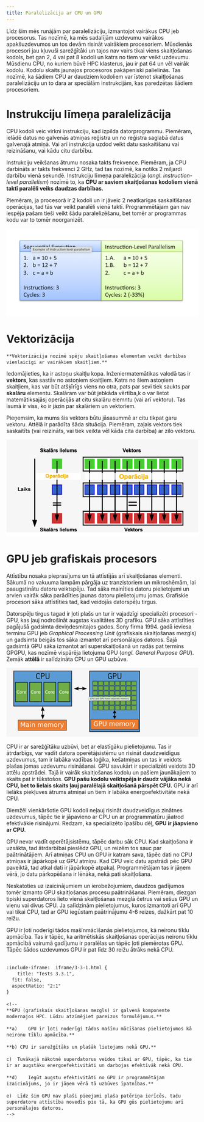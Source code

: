```yaml
---
title: Paralelizācija ar CPU un GPU
---
```


Līdz šim mēs runājām par paralelizāciju, izmantojot vairākus CPU jeb procesorus. Tas nozīmē, ka mēs sadalījām uzdevumu vairākos apakšuzdevumos un tos devām risināt vairākiem procesoriem. Mūsdienās procesori jau kļuvuši sarežģītāki un tajos nav vairs tikai viens skaitļošanas kodols, bet gan 2, 4 vai pat 8 kodoli un katrs no tiem var veikt uzdevumu. Mūsdienu CPU, no kuriem būvē HPC klasterus, jau ir pat 64 un vēl vairāk kodolu. Kodolu skaits jaunajos procesoros pakāpeniski palielinās. 
Tas nozīmē, ka šādiem CPU ar daudziem kodoliem var īstenot skaitļošanas paralelizāciju un to dara ar speciālām instrukcijām, kas paredzētas šādiem procesoriem.

# Instrukciju līmeņa paralelizācija

CPU kodoli veic virkni instrukciju, kad izpilda datorprogrammu. Piemēram, ielādē datus no galvenās atmiņas reģistra un no reģistra saglabā datus galvenajā atmiņā. Vai arī instrukcija uzdod veikt datu saskaitīšanu vai reizināšanu, vai kādu citu darbību.

Instrukciju veikšanas ātrumu nosaka takts frekvence. Piemēram, ja CPU darbināts ar takts frekvenci 2 GHz, tad tas nozīmē, ka notiks 2 miljardi darbību vienā sekundē. Instrukciju līmeņa paralelizācija (*angl. instruction-level parallelism*) nozīmē to, ka **CPU ar saviem skaitļošanas kodoliem vienā taktī paralēli veiks daudzas darbības.**

Piemēram, ja procesorā ir 2 kodoli un ir jāveic 2 neatkarīgas saskaitīšanas operācijas, tad tās var veikt paralēli vienā taktī. Programmētājam gan nav iespēja pašam tieši veikt šādu paralelizēšanu, bet tomēr ar programmas kodu var to tomēr noorganizēt.

<img src="https://raw.githubusercontent.com/viktorszagorskis/hpc-pamati/main/pix/paralel10.png" width="600"/>

# Vektorizācija



```attention-note
**Vektorizācija nozīmē spēju skaitļošanas elementam veikt darbības vienlaicīgi ar vairākiem skaitļiem.**
```

 Iedomājieties, ka ir astoņu skaitļu kopa. Inženiermatemātikas valodā tas ir **vektors**, kas  sastāv no astoņiem skaitļiem.  Katrs no šiem astoņiem skaitļiem, kas var būt atšķīrīgs viens no otra, pats par sevi tiek saukts par **skalāru** elementu. Skalāram var būt jebkāda vērtība,k o var lietot matemātiksajāsj operācijās at citu skalāru elemntu (vai arī vektoru). Tas īsumā ir viss, ko ir jāzin par skalāriem un vektoriem.

 Pieņemsim, ka mums šis vektors būtu jāsasummē ar citu tikpat garu vektoru.  Attēlā ir parādīta šāda situācija. Piemēram, zaļais vektors tiek saskaitīts (vai reizināts, vai tiek veikta vēl kāda cita darbība) ar zilo vektoru.
 
![Vektorizācija](pix/vektors.png "Vektorizācija")

 
<!--
<img src="https://raw.githubusercontent.com/viktorszagorskis/hpc-pamati/main/pix/paralel11.png" width="600"/> -->

# GPU jeb grafiskais procesors

Attīstību nosaka pieprasījums un tā attīstījās arī skaitļošanas elementi. Sākumā no vakuuma lampām pārgāja uz tranzistoriem un mikroshēmām, lai paaugstinātu datoru veiktspēju. Tad sāka mainīties datoru pielietojumi un arvien vairāk sāka parādīties jaunas datoru pielietojumu jomas. Grafiskie procesori sāka attīstīties tad, kad veidojās datorspēļu tirgus.

Datorspēļu tirgus tagad ir ļoti plašs un tur ir vajadzīgi specializēti procesori - GPU, kas ļauj nodrošināt augstas kvalitātes 3D grafiku. GPU sāka attīstīties pagājušā gadsimta deviņdesmitajos gados. Sony firma 1994. gadā ieviesa terminu GPU jeb *Graphical Processing Unit* (grafiskais skaitļošanas mezgls) un gadsimta beigās tos sāka izmantot arī personālajos datoros.
Šajā gadsimtā GPU sāka izmantot arī superskaitļošanā un radās pat termins GPGPU, kas nozīmē vispārēja lietojuma GPU (*angl. General Purpose GPU*). Zemāk **attēlā** ir salīdzināta CPU un GPU uzbūve.

<img src="https://raw.githubusercontent.com/viktorszagorskis/hpc-pamati/main/pix/paralel12.png" width="600"/>

CPU ir ar sarežģītāku uzbūvi, bet ar elastīgāku pielietojumu. Tas ir ātrdarbīgs, var vadīt datora operētājsistēmu un risināt daudzveidīgus uzdevumus, tam ir labāka vadības loģika, kešatmiņas un tas ir veidots plašas jomas uzdevumu risināšanai.
GPU savukārt ir specializēti veidots 3D attēlu apstrādei. Tajā ir vairāk skaitļošanas kodolu un pašiem jaunākajiem to skaits pat ir tūkstošos. **GPU pašu kodolu veiktspēja ir daudz vājāka nekā CPU, bet to lielais skaits ļauj paralēlajā skaitļošanā pārspēt CPU.** GPU ir arī lielāks piekļuves ātrums atmiņai un tiem ir labāka energoefektivitāte nekā CPU.

Diemžēl vienkāršotie GPU kodoli neļauj risināt daudzveidīgus zinātnes uzdevumus, tāpēc tie ir jāpavieno ar CPU un ar programmatūru jāatrod efektīvākie risinājumi. Redzam, ka specializēto īpašību dēļ, **GPU ir jāapvieno ar CPU**.

GPU nevar vadīt operētājsistēmu, tāpēc darbu sāk CPU. Kad skaitļošana ir uzsākta, tad ātrdarbībai pieslēdz GPU, un reizēm tos sauc par paātrinātājiem. Arī atmiņas CPU un GPU ir katram sava, tāpēc dati no CPU atmiņas ir jāpārkopē uz GPU atmiņu. Kad CPU veic datu apstrādi pēc GPU paveiktā, tad atkal dati ir jāpārkopē atpakaļ. Programmētājam tas ir jāņem vērā, jo datu pārkopēšana ir lēnāka, nekā pati skaitļošana.

Neskatoties uz izaicinājumiem un ierobežojumiem, daudzos gadījumos tomēr izmanto GPU skaitļošanas procesu paātrināšanai. Piemēram, diezgan tipiski superdatoros lieto vienā skaitļošanas mezglā četrus vai sešus GPU un vienu vai divus CPU. Ja salīdzinām pielietojumus, kuros izmantoti arī GPU vai tikai CPU, tad ar GPU iegūstam paātrinājumu 4-6 reizes, dažkārt pat 10 reižu.

GPU ir ļoti noderīgi tādos mašīnmācīšanās pielietojumos, kā neironu tīklu apmācība. Tas ir tāpēc, ka aritmētiskās skaitļošanas operācijas neironu tīklu apmācībā vairumā gadījumu ir paralēlas un tāpēc ļoti piemērotas GPU. Tāpēc šādos uzdevumos GPU ir pat līdz 30 reižu ātrāks nekā CPU.

<!--
# Pašpārbaudes tests
-->

```spoiler {title: "Pašpārbaudes jautājums"}

:include-iframe:  iframe/3-3-1.html {
    title: "Tests 3.3.1",
  fit: false, 
  aspectRatio: "2:1"
}

<!--
**GPU (grafiskais skaitļošanas mezgls) ir galvenā komponente modernajos HPC. Lūdzu atzīmējiet pareizos formulējumus.**

**a)	GPU ir ļoti noderīgi tādos mašīnu mācīšanas pielietojumos kā neironu tīklu apmācība.**

**b) CPU ir sarežģītāks un plašāk lietojams nekā GPU.**

c)	Tuvākajā nākotnē superdatorus veidos tikai ar GPU, tāpēc, ka tie ir ar augstāku energoefektivitāti un darbojas efektīvāk nekā CPU.

**d)	Iegūt augstu efektivitāti no GPU ir programmētājam izaicinājums, jo ir jāņem vērā tā uzbūves īpatnības.**

e)	Līdz šim GPU nav plaši pieejami plaša patēriņa ierīcēs, taču superdatoru attīstība novedīs pie tā, ka GPU gūs pielietojumu arī personālajos datoros.
-->

```

